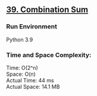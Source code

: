 ## [39. Combination Sum](https://leetcode.com/problems/combination-sum/)

### Run Environment
Python 3.9

### Time and Space Complexity:
Time: O(2^n)  
Space: O(n)  
Actual Time: 44 ms  
Actual Space: 14.1 MB
